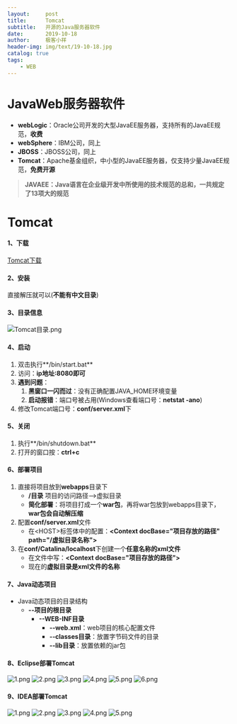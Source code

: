 ```yaml
---
layout:     post                   
title:      Tomcat
subtitle:   开源的Java服务器软件               
date:       2019-10-18               
author:     极客小祥                      
header-img: img/text/19-10-18.jpg   
catalog: true              
tags:                                
    - WEB
---
```


# JavaWeb服务器软件
* **webLogic**：Oracle公司开发的大型JavaEE服务器，支持所有的JavaEE规范，**收费**
* **webSphere**：IBM公司，同上
* **JBOSS**：JBOSS公司，同上
* **Tomcat**：Apache基金组织，中小型的JavaEE服务器，仅支持少量JavaEE规范，**免费开源**

> **JAVAEE：Java语言在企业级开发中所使用的技术规范的总和，一共规定了13项大的规范**

# Tomcat
#### 1、下载
[Tomcat下载](https://tomcat.apache.org/download-80.cgi)

#### 2、安装
直接解压就可以\(**不能有中文目录**\)

#### 3、目录信息
![Tomcat目录.png](https://i.loli.net/2019/10/19/X84ynheIqFr2Yis.png)

#### 4、启动
1. 双击执行**/bin/start.bat**
2. 访问：**ip地址:8080即可**
3. **遇到问题**：
    1. **黑窗口一闪而过**：没有正确配置JAVA_HOME环境变量
    2. **启动报错**：端口号被占用\(Windows查看端口号：**netstat -ano**\)
4. 修改Tomcat端口号：**conf/server.xml**下

#### 5、关闭
1. 执行**/bin/shutdown.bat**
2. 打开的窗口按：**ctrl+c**

#### 6、部署项目
1. 直接将项目放到**webapps**目录下
    * **/目录**  项目的访问路径-->虚拟目录
    * **简化部署**：将项目打成一个**war包**，再将war包放到webapps目录下，**war包会自动解压缩**
2. 配置**conf/server.xml**文件
    * 在\<HOST\>标签体中的配置：**\<Context docBase="项目存放的路径" path="/虚拟目录名称"\>**
3. 在**conf/Catalina/localhost**下创建一个**任意名称的xml文件**
    * 在文件中写：**\<Context docBase="项目存放的路径"\>**
    * 现在的**虚拟目录是xml文件的名称**

#### 7、Java动态项目
* Java动态项目的目录结构
    * **--项目的根目录**
        * **--WEB-INF目录**
            * **--web.xml**：web项目的核心配置文件
            * **--classes目录**：放置字节码文件的目录
            * **--lib目录**：放置依赖的jar包

#### 8、Eclipse部署Tomcat
![1.png](https://i.loli.net/2019/10/19/7BZMmJHcPjTbi9o.png)
![2.png](https://i.loli.net/2019/10/19/H8NrnGmDJVtS34w.png)
![3.png](https://i.loli.net/2019/10/19/sZBKJxcUSQLmneC.png)
![4.png](https://i.loli.net/2019/10/19/QHyYaECMq68kSVU.png)
![5.png](https://i.loli.net/2019/10/19/1kvXA75ZhCEtTor.png)
![6.png](https://i.loli.net/2019/10/19/y4HRYWetP92Gp1B.png)

#### 9、IDEA部署Tomcat
![1.png](https://i.loli.net/2019/10/19/InAvyj5E8gTqQru.png)
![2.png](https://i.loli.net/2019/10/19/yUaO5Ccbd4ptNoV.png)
![3.png](https://i.loli.net/2019/10/19/ervFkpaLboMVE8i.png)
![4.png](https://i.loli.net/2019/10/19/3OTUJlAvuNmzLf2.png)
![5.png](https://i.loli.net/2019/10/19/GIKJLmxpNTM1E9A.png)